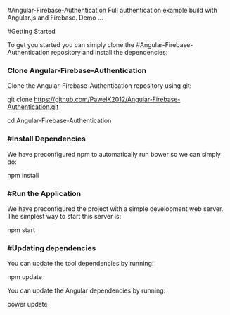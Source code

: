 #Angular-Firebase-Authentication
Full authentication example build with Angular.js and Firebase. Demo ...

#Getting Started

To get you started you can simply clone the #Angular-Firebase-Authentication repository and install the dependencies:

<h3>Clone Angular-Firebase-Authentication</h3>

Clone the Angular-Firebase-Authentication repository using git:

git clone https://github.com/PawelK2012/Angular-Firebase-Authentication.git

cd Angular-Firebase-Authentication

<h3>#Install Dependencies</h3>
We have preconfigured npm to automatically run bower so we can simply do:

npm install

<h3>#Run the Application</h3>

We have preconfigured the project with a simple development web server. The simplest way to start this server is:

npm start

<h3>#Updating dependencies</h3>

You can update the tool dependencies by running:

npm update

You can update the Angular dependencies by running:

bower update
